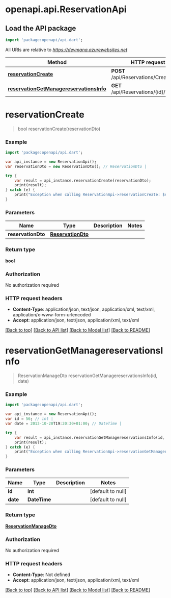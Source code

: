 # openapi.api.ReservationApi

## Load the API package
```dart
import 'package:openapi/api.dart';
```

All URIs are relative to *https://devmana.azurewebsites.net*

Method | HTTP request | Description
------------- | ------------- | -------------
[**reservationCreate**](ReservationApi.md#reservationCreate) | **POST** /api/Reservations/Create | 
[**reservationGetManagereservationsInfo**](ReservationApi.md#reservationGetManagereservationsInfo) | **GET** /api/Reservations/{id}/Manage | 


# **reservationCreate**
> bool reservationCreate(reservationDto)



### Example 
```dart
import 'package:openapi/api.dart';

var api_instance = new ReservationApi();
var reservationDto = new ReservationDto(); // ReservationDto | 

try { 
    var result = api_instance.reservationCreate(reservationDto);
    print(result);
} catch (e) {
    print("Exception when calling ReservationApi->reservationCreate: $e\n");
}
```

### Parameters

Name | Type | Description  | Notes
------------- | ------------- | ------------- | -------------
 **reservationDto** | [**ReservationDto**](ReservationDto.md)|  | 

### Return type

**bool**

### Authorization

No authorization required

### HTTP request headers

 - **Content-Type**: application/json, text/json, application/xml, text/xml, application/x-www-form-urlencoded
 - **Accept**: application/json, text/json, application/xml, text/xml

[[Back to top]](#) [[Back to API list]](../README.md#documentation-for-api-endpoints) [[Back to Model list]](../README.md#documentation-for-models) [[Back to README]](../README.md)

# **reservationGetManagereservationsInfo**
> ReservationManageDto reservationGetManagereservationsInfo(id, date)



### Example 
```dart
import 'package:openapi/api.dart';

var api_instance = new ReservationApi();
var id = 56; // int | 
var date = 2013-10-20T19:20:30+01:00; // DateTime | 

try { 
    var result = api_instance.reservationGetManagereservationsInfo(id, date);
    print(result);
} catch (e) {
    print("Exception when calling ReservationApi->reservationGetManagereservationsInfo: $e\n");
}
```

### Parameters

Name | Type | Description  | Notes
------------- | ------------- | ------------- | -------------
 **id** | **int**|  | [default to null]
 **date** | **DateTime**|  | [default to null]

### Return type

[**ReservationManageDto**](ReservationManageDto.md)

### Authorization

No authorization required

### HTTP request headers

 - **Content-Type**: Not defined
 - **Accept**: application/json, text/json, application/xml, text/xml

[[Back to top]](#) [[Back to API list]](../README.md#documentation-for-api-endpoints) [[Back to Model list]](../README.md#documentation-for-models) [[Back to README]](../README.md)

